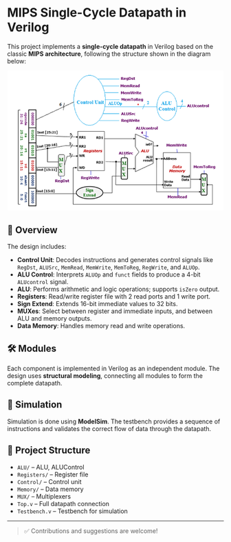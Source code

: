 # MIPS Single-Cycle Datapath in Verilog

This project implements a **single-cycle datapath** in Verilog based on the classic **MIPS architecture**, following the structure shown in the diagram below:

![MIPS Datapath](./datapath_mips.png)

## 📌 Overview

The design includes:

- **Control Unit**: Decodes instructions and generates control signals like `RegDst`, `ALUSrc`, `MemRead`, `MemWrite`, `MemToReg`, `RegWrite`, and `ALUOp`.
- **ALU Control**: Interprets `ALUOp` and `funct` fields to produce a 4-bit `ALUcontrol` signal.
- **ALU**: Performs arithmetic and logic operations; supports `isZero` output.
- **Registers**: Read/write register file with 2 read ports and 1 write port.
- **Sign Extend**: Extends 16-bit immediate values to 32 bits.
- **MUXes**: Select between register and immediate inputs, and between ALU and memory outputs.
- **Data Memory**: Handles memory read and write operations.

## 🛠 Modules

Each component is implemented in Verilog as an independent module. The design uses **structural modeling**, connecting all modules to form the complete datapath.

## 🚀 Simulation

Simulation is done using **ModelSim**. The testbench provides a sequence of instructions and validates the correct flow of data through the datapath.

## 📁 Project Structure

- `ALU/` – ALU, ALUControl
- `Registers/` – Register file
- `Control/` – Control unit
- `Memory/` – Data memory
- `MUX/` – Multiplexers
- `Top.v` – Full datapath connection
- `Testbench.v` – Testbench for simulation

---

> ✅ Contributions and suggestions are welcome!
